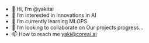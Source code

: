 - 👋 Hi, I’m @yakitai
- 👀 I’m interested in innovations in AI
- 🌱 I’m currently learning MLOPS
- 💞️ I’m looking to collaborate on Our projects progress...
- 📫 How to reach me yaki@coreai.ai

<!---
yakitai/yakitai is a ✨ special ✨ repository because its `README.md` (this file) appears on your GitHub profile.
You can click the Preview link to take a look at your changes.
--->
